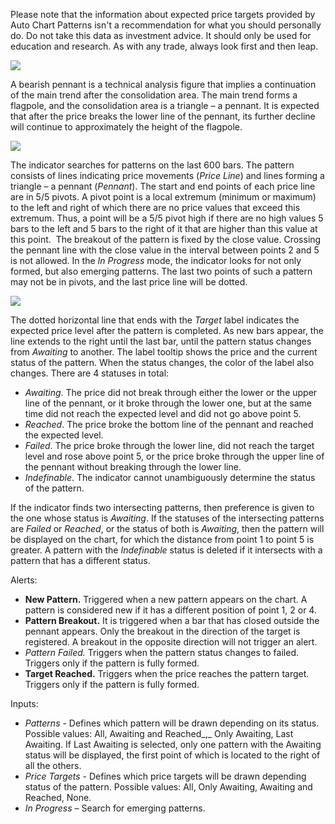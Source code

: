 Please note that the information about expected price targets provided by Auto Chart Patterns isn't a recommendation for what you should personally do. Do not take this data as investment advice. It should only be used for education and research. As with any trade, always look first and then leap.

![](https://s3.amazonaws.com/cdn.freshdesk.com/data/helpdesk/attachments/production/43398809384/original/uXoYRa-me3xx0QIcLXi6rN1PElZZgC0H7Q.jpg?1679317351)

A bearish pennant is a technical analysis figure that implies a continuation of the main trend after the consolidation area. The main trend forms a flagpole, and the consolidation area is a triangle – a pennant. It is expected that after the price breaks the lower line of the pennant, its further decline will continue to approximately the height of the flagpole.

![](https://s3.amazonaws.com/cdn.freshdesk.com/data/helpdesk/attachments/production/43398809570/original/9sHhkMrT73s3MkJ4YaFvSsjiu8Gv7xRs9A.jpg?1679317384)

The indicator searches for patterns on the last 600 bars. The pattern consists of lines indicating price movements (_Price Line_) and lines forming a triangle – a pennant (_Pennant_). The start and end points of each price line are in 5/5 pivots. A pivot point is a local extremum (minimum or maximum) to the left and right of which there are no price values that exceed this extremum. Thus, a point will be a 5/5 pivot high if there are no high values 5 bars to the left and 5 bars to the right of it that are higher than this value at this point.  The breakout of the pattern is fixed by the close value. Crossing the pennant line with the close value in the interval between points 2 and 5 is not allowed. In the _In Progress_ mode, the indicator looks for not only formed, but also emerging patterns. The last two points of such a pattern may not be in pivots, and the last price line will be dotted.

![](https://s3.amazonaws.com/cdn.freshdesk.com/data/helpdesk/attachments/production/43398809682/original/l4JZtP-bNjuiVP8j_WUjuI2dYr3X5K7Xig.jpg?1679317414)

The dotted horizontal line that ends with the _Target_ label indicates the expected price level after the pattern is completed. As new bars appear, the line extends to the right until the last bar, until the pattern status changes from _Awaiting_ to another. The label tooltip shows the price and the current status of the pattern. When the status changes, the color of the label also changes. There are 4 statuses in total:

-   _Awaiting_. The price did not break through either the lower or the upper line of the pennant, or it broke through the lower one, but at the same time did not reach the expected level and did not go above point 5.
-   _Reached_. The price broke the bottom line of the pennant and reached the expected level.
-   _Failed_. The price broke through the lower line, did not reach the target level and rose above point 5, or the price broke through the upper line of the pennant without breaking through the lower line.
-   _Indefinable_. The indicator cannot unambiguously determine the status of the pattern.

If the indicator finds two intersecting patterns, then preference is given to the one whose status is _Awaiting_. If the statuses of the intersecting patterns are _Failed_ or _Reached_, or the status of both is _Awaiting_, then the pattern will be displayed on the chart, for which the distance from point 1 to point 5 is greater. A pattern with the _Indefinable_ status is deleted if it intersects with a pattern that has a different status.

Alerts:

-   __New Pattern.__ Triggered when a new pattern appears on the chart. A pattern is considered new if it has a different position of point 1, 2 or 4.
-   __Pattern Breakout.__ It is triggered when a bar that has closed outside the pennant appears. Only the breakout in the direction of the target is registered. A breakout in the opposite direction will not trigger an alert.
-   _Pattern Failed._ Triggers when the pattern status changes to failed. Triggers only if the pattern is fully formed.
-   __Target Reached.__ Triggers when the price reaches the pattern target. Triggers only if the pattern is fully formed.

Inputs:

-   _Patterns_ \- Defines which pattern will be drawn depending on its status. Possible values: All, Awaiting and Reached_,_ Only Awaiting, Last Awaiting. If Last Awaiting is selected, only one pattern with the Awaiting status will be displayed, the first point of which is located to the right of all the others.
-   _Price Targets_ \- Defines which price targets will be drawn depending status of the pattern. Possible values: All, Only Awaiting, Awaiting and Reached, None.
-   _In Progress_ – Search for emerging patterns.
